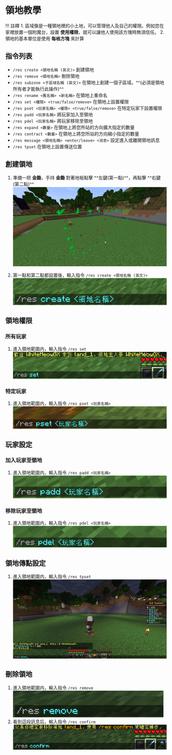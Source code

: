 # 領地教學

!!! 註釋
    1. 區域像是一種領地裡的小土地，可以管理他人及自己的權限。例如您在家裡放置一個附魔台，設置 **使用權限**，就可以讓他人使用該方塊時無須信任。
    2. 領地的基本單位是使用 **每格方塊** 來計算

## 指令列表
- `/res create <領地名稱 (英文)>` 創建領地
- `/res remove <領地名稱>` 刪除領地
- `/res subzone <子區域名稱 (英文)>` 在領地上創建一個子區域。^^(必須是領地所有者才能執行此操作)^^
- `/res rename <舊名稱> <新名稱>` 在領地上重命名
- `/res set <權限> <true/false/remove>` 在領地上設置權限
- `/res pset <玩家名稱> <權限> <true/false/remove>` 在特定玩家下設置權限
- `/res padd <玩家名稱>` 將玩家加入至領地
- `/res pdel <玩家名稱>` 將玩家移除至領地
- `/res expand <數量>` 在領地上將您所站的方向擴大指定的數量
- `/res contract <數量>` 在領地上將您所站的方向縮小指定的數量
- `/res message <領地名稱> <enter/leave> <消息>` 設定進入或離開領地訊息
- `/res tpset` 在領地上設置傳送位置



## 創建領地
1. 準備一把 **金鋤**，手持 **金鋤** 對著地板點擊 ^^左鍵(第一點)^^，再點擊 ^^右鍵(第二點)^^
![圖片](assets/land/cui.png)

2. 第一點和第二點都設置後，輸入指令 `/res create <領地名稱 (英文)>`
![圖片](assets/land/create.png)

## 領地權限
### 所有玩家
1. 進入領地範圍内，輸入指令 `/res set`
![圖片](assets/land/permission.png)


### 特定玩家
1. 進入領地範圍内，輸入指令 `/res pset <玩家名稱>`
![圖片](assets/land/pset.png)

## 玩家設定
### 加入玩家至領地
1. 進入領地範圍内，輸入指令 `/res padd <玩家名稱>`
![圖片](assets/land/padd.png)
### 移除玩家至領地
1. 進入領地範圍内，輸入指令 `/res pdel <玩家名稱>`
![圖片](assets/land/pdel.png)

## 領地傳點設定
1. 進入領地範圍内，輸入指令 `/res tpset`
![圖片](assets/land/tpset.png)

## 刪除領地
1. 進入領地範圍内，輸入指令 `/res remove`
![圖片](assets/land/remove.png)
2. 看到這段訊息后，輸入指令 `/res confirm`
![圖片](assets/land/remove_confirm.png)